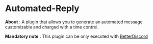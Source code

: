 # Automated-Reply

**About** : A plugin that allows you to generate an automated message customizable and charged with a time control.

**Mandatory note** : This plugin can be only executed with [BetterDiscord](https://betterdiscord.app/)
